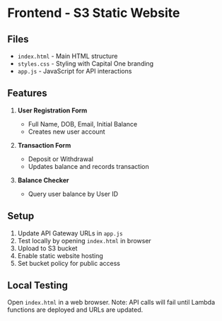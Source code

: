 # Frontend - S3 Static Website

## Files
- `index.html` - Main HTML structure
- `styles.css` - Styling with Capital One branding
- `app.js` - JavaScript for API interactions

## Features
1. **User Registration Form**
   - Full Name, DOB, Email, Initial Balance
   - Creates new user account

2. **Transaction Form**
   - Deposit or Withdrawal
   - Updates balance and records transaction

3. **Balance Checker**
   - Query user balance by User ID

## Setup
1. Update API Gateway URLs in `app.js`
2. Test locally by opening `index.html` in browser
3. Upload to S3 bucket
4. Enable static website hosting
5. Set bucket policy for public access

## Local Testing
Open `index.html` in a web browser. Note: API calls will fail until Lambda functions are deployed and URLs are updated.
